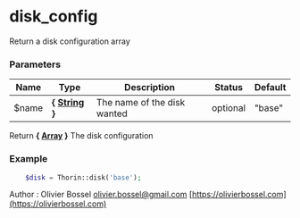 # disk_config

Return a disk configuration array


### Parameters
Name  |  Type  |  Description  |  Status  |  Default
------------  |  ------------  |  ------------  |  ------------  |  ------------
$name  |  **{ [String](http://php.net/manual/en/language.types.string.php) }**  |  The name of the disk wanted  |  optional  |  "base"

Return **{ [Array](http://php.net/manual/en/language.types.array.php) }** The disk configuration

### Example
```php
	$disk = Thorin::disk('base');
```
Author : Olivier Bossel [olivier.bossel@gmail.com](mailto:olivier.bossel@gmail.com) [https://olivierbossel.com](https://olivierbossel.com)